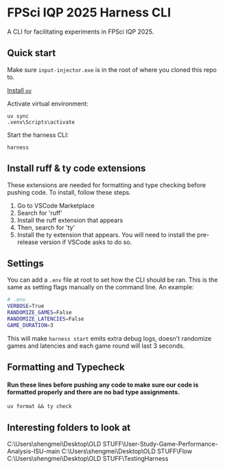 # FPSci IQP 2025 Harness CLI

A CLI for facilitating experiments in FPSci IQP 2025.

## Quick start

Make sure `input-injector.exe` is in the root of where you cloned this repo to.

[Install `uv`](https://docs.astral.sh/uv/getting-started/installation/)

Activate virtual environment:

```shell
uv sync
.venv\Scripts\activate
```

Start the harness CLI:

```shell
harness
```

## Install ruff & ty code extensions
These extensions are needed for formatting and type checking before pushing code. To install, follow these steps.

1. Go to VSCode Marketplace
2. Search for 'ruff'
3. Install the ruff extension that appears
4. Then, search for 'ty'
5. Install the ty extension that appears. You will need to install the pre-release version if VSCode asks to do so.

## Settings

You can add a `.env` file at root to set how the CLI should be ran. This is the same
as setting flags manually on the command line. An example:

```bash
# .env
VERBOSE=True
RANDOMIZE_GAMES=False
RANDOMIZE_LATENCIES=False
GAME_DURATION=3
```
This will make `harness start` emits extra debug logs, doesn't randomize games and latencies
and each game round will last 3 seconds.

## Formatting and Typecheck
#### Run these lines before pushing any code to make sure our code is formatted properly and there are no bad type assignments.
`uv format && ty check`

## Interesting folders to look at

C:\Users\shengmei\Desktop\OLD STUFF\User-Study-Game-Performance-Analysis-ISU-main
C:\Users\shengmei\Desktop\OLD STUFF\Flow
C:\Users\shengmei\Desktop\OLD STUFF\TestingHarness
